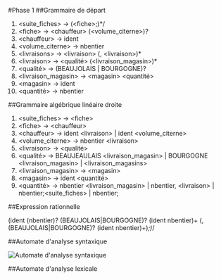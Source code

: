 #Phase 1
##Grammaire de départ


1. \<suite_fiches\> → (\<fiche\>;)*/
2. \<fiche\> → \<chauffeur\> (\<volume_citerne\>)? <livraisons>
3. \<chauffeur\> → ident
4. \<volume_citerne\> → nbentier
5. \<livraisons\> → \<livraison\> (, \<livraison\>)*
6. \<livraison\> → \<qualité\> (\<livraison_magasin\>)*
7. \<qualité\> → (BEAUJOLAIS | BOURGOGNE)?
8. \<livraison_magasin\> → \<magasin\> \<quantité\>
9. \<magasin\> → ident
10. \<quantité\> → nbentier

##Grammaire algébrique linéaire droite

1. \<suite_fiches\> → \<fiche\>
2. \<fiche\> → \<chauffeur\>
3. \<chauffeur\> → ident \<livraison\> | ident \<volume_citerne\>
4. \<volume_citerne\> → nbentier \<livraison\>
5. \<livraison\> → \<qualité\>
6. \<qualité\> → BEAUJEAULAIS \<livraison_magasin\> | BOURGOGNE \<livraison_magasin\> | \<livraison_magasins\>
7. \<livraison_magasin\> → \<magasin\>
8. \<magasin\> → ident \<quantité\>
9. \<quantité\> → nbentier \<livraison_magasin\> | nbentier, \<livraison\> | nbentier;\<suite_fiches\> | nbentier;

##Expression rationnelle

(ident (nbentier)? (BEAUJOLAIS|BOURGOGNE)? (ident nbentier)+ (,(BEAUJOLAIS|BOURGOGNE)? (ident nbentier)+)*;)*/

##Automate d'analyse syntaxique

![Automate d'analyse syntaxique](http://image.noelshack.com/fichiers/2017/02/1484328032-afd-analyse-syntaxique.jpeg)

##Automate d'analyse lexicale
